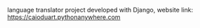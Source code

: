 language translator project developed with Django, website link: https://caioduart.pythonanywhere.com
